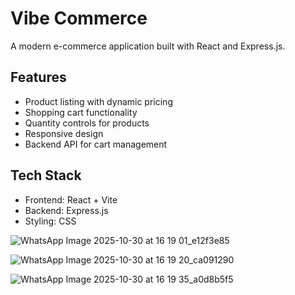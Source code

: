 ﻿# Vibe Commerce

A modern e-commerce application built with React and Express.js.

## Features

- Product listing with dynamic pricing
- Shopping cart functionality
- Quantity controls for products
- Responsive design
- Backend API for cart management

## Tech Stack

- Frontend: React + Vite
- Backend: Express.js
- Styling: CSS


![WhatsApp Image 2025-10-30 at 16 19 01_e12f3e85](https://github.com/user-attachments/assets/72dc9433-37d0-4f21-8f8f-1f0d0627c5a7)

![WhatsApp Image 2025-10-30 at 16 19 20_ca091290](https://github.com/user-attachments/assets/0d25eae4-0b02-45e4-887b-08ac56ef1fde)


![WhatsApp Image 2025-10-30 at 16 19 35_a0d8b5f5](https://github.com/user-attachments/assets/137a45e4-c489-4dcc-8b56-fbf85abd7474)


